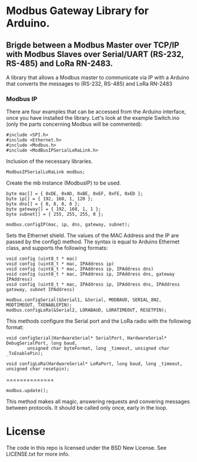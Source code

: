 Modbus Gateway Library for Arduino.
==========================================================================
<h2>Brigde between a Modbus Master over TCP/IP with Modbus Slaves over Serial/UART (RS-232, RS-485) and LoRa RN-2483.</h2>

A library that allows a Modbus master to communicate via IP with a Arduino that converts the messages to (RS-232, RS-485) and LoRa RN-2483

<h3>Modbus IP</h3>

There are four examples that can be accessed from the Arduino interface, once you have installed the library.
Let's look at the example Switch.ino (only the parts concerning Modbus will be commented):

```
#include <SPI.h>
#include <Ethernet.h>
#include <Modbus.h>
#include <ModBusIPSerialLoRaLink.h>
```
Inclusion of the necessary libraries.


```
ModbusIPSerialLoRaLink modbus;
```
Create the mb instance (ModbusIP) to be used.


```
byte mac[] = { 0xDE, 0xAD, 0xBE, 0xEF, 0xFE, 0xED };
byte ip[] = { 192, 168, 1, 120 };
byte dns[] = { 8, 8, 8, 8 };
byte gateway[] = { 192, 168, 1, 1 };
byte subnet[] = { 255, 255, 255, 0 };

modbus.configIP(mac, ip, dns, gateway, subnet);
```

Sets the Ethernet shield. The values ​​of the MAC Address and the IP are passed by the config() method.
The syntax is equal to Arduino Ethernet class, and supports the following formats:

```
void config (uint8_t * mac)
void config (uint8_t * mac, IPAddress ip)
void config (uint8_t * mac, IPAddress ip, IPAddress dns)
void config (uint8_t * mac, IPAddress ip, IPAddress dns, gateway IPAddress)
void config (uint8_t * mac, IPAddress ip, IPAddress dns, IPAddress gateway, subnet IPAddress)
```

```
modbus.configSerial(&Serial1, &Serial, MODBAUD, SERIAL_8N2, MODTIMEOUT, TXENABLEPIN);
modbus.configLoRa(&Serial2, LORABAUD, LORATIMEOUT, RESETPIN);
```

This methods configure the Serial port and the LoRa radio with the following format:
```
void configSerial(HardwareSerial* SerialPort, HardwareSerial* DebugSerialPort, long baud,
        unsigned char byteFormat, long _timeout, unsigned char _TxEnablePin);

void configLoRa(HardwareSerial* LoRaPort, long baud, long _timeout, unsigned char resetpin);
```

==============

```
modbus.update();
```

This method makes all magic, answering requests and convering messages between protocols.
It should be called only once, early in the loop.


License
=======
The code in this repo is licensed under the BSD New License. See LICENSE.txt for more info.
